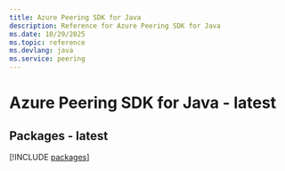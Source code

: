 ```yaml
---
title: Azure Peering SDK for Java
description: Reference for Azure Peering SDK for Java
ms.date: 10/29/2025
ms.topic: reference
ms.devlang: java
ms.service: peering
---
```

# Azure Peering SDK for Java - latest
## Packages - latest
[!INCLUDE [packages](peering-index.md)]
